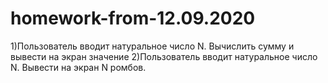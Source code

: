 # homework-from-12.09.2020
1)Пользователь вводит натуральное число N. Вычислить сумму и вывести на экран значение
2)Пользователь вводит натуральное число N. Вывести на экран N ромбов.

